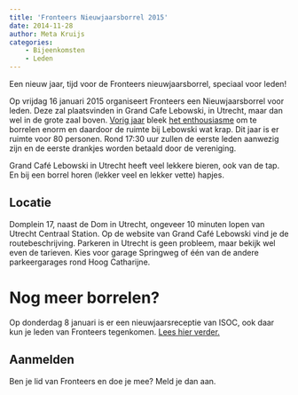 ```yaml
---
title: 'Fronteers Nieuwjaarsborrel 2015'
date: 2014-11-28
author: Meta Kruijs
categories:
    - Bijeenkomsten
    - Leden
---
```


Een nieuw jaar, tijd voor de Fronteers nieuwjaarsborrel, speciaal voor leden!

Op vrijdag 16 januari 2015 organiseert Fronteers een Nieuwjaarsborrel voor leden. Deze zal plaatsvinden in Grand Cafe Lebowski, in Utrecht, maar dan wel in de grote zaal boven. [Vorig jaar](/blog/2013/12/nieuwjaarsborrel) bleek [het enthousiasme](/blog/2013/12/nieuwjaarsborrel#reacties) om te borrelen enorm en daardoor de ruimte bij Lebowski wat krap. Dit jaar is er ruimte voor 80 personen. Rond 17:30 uur zullen de eerste leden aanwezig zijn en de eerste drankjes worden betaald door de vereniging.

Grand Café Lebowski in Utrecht heeft veel lekkere bieren, ook van de tap. En bij een borrel horen (lekker veel en lekker vette) hapjes.

## Locatie

Domplein 17, naast de Dom in Utrecht, ongeveer 10 minuten lopen van Utrecht Centraal Station. Op de website van Grand Café Lebowski vind je de routebeschrijving.
Parkeren in Utrecht is geen probleem, maar bekijk wel even de tarieven. Kies voor garage Springweg of één van de andere parkeergarages rond Hoog Catharijne.

# Nog meer borrelen?

Op donderdag 8 januari is er een nieuwjaarsreceptie van ISOC, ook daar kun je leden van Fronteers tegenkomen. [Lees hier verder.](/blog/2014/11/nieuwjaarsreceptie-isoc)

## Aanmelden

Ben je lid van Fronteers en doe je mee? Meld je dan aan.
